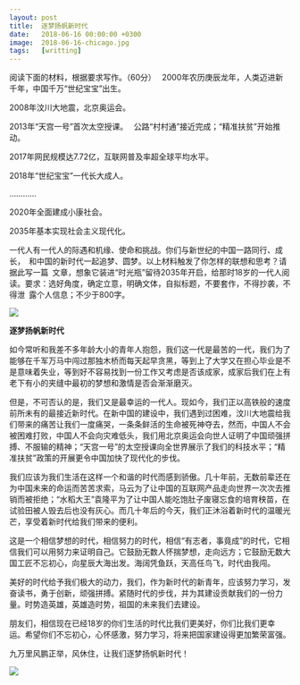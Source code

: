 ```yaml
---
layout: post
title:  逐梦扬帆新时代
date:   2018-06-16 00:00:00 +0300
image:  2018-06-16-chicago.jpg
tags:   [writting]
---
```

阅读下面的材料，根据要求写作。（60分） 
2000年农历庚辰龙年，人类迈进新千年，中国千万“世纪宝宝”出生。

2008年汶川大地震，北京奥运会。

2013年“天宫一号”首次太空授课。 
公路“村村通”接近完成；“精准扶贫”开始推动。 

2017年网民规模达7.72亿，互联网普及率超全球平均水平。

2018年“世纪宝宝”一代长大成人。          

………… 

2020年全面建成小康社会。 

2035年基本实现社会主义现代化。

一代人有一代人的际遇和机缘、使命和挑战。你们与新世纪的中国一路同行、成长， 和中国的新时代一起追梦、圆梦。以上材料触发了你怎样的联想和思考？请据此写一篇 文章，想象它装进“时光瓶”留待2035年开启，给那时18岁的一代人阅读。要求：选好角度，确定立意，明确文体，自拟标题，不要套作，不得抄袭，不得泄 露个人信息；不少于800字。

![]({{site.baseurl}}/img/2018-06-16-hong.jpg)

**逐梦扬帆新时代**

如今常听和我差不多年龄大小的青年人抱怨，我们这一代是最苦的一代，我们为了能够在千军万马中闯过那独木桥而每天起早贪黑，等到上了大学又在担心毕业是不是意味着失业，等到好不容易找到一份工作又考虑是否该成家，成家后我们在上有老下有小的夹缝中最初的梦想和激情是否会渐渐磨灭。

但是，不可否认的是，我们又是最幸运的一代人。现如今，我们正以高铁般的速度前所未有的最接近新时代。在新中国的建设中，我们遇到过困难，汶川大地震给我们带来的痛苦让我们一度痛哭，一条条鲜活的生命被死神夺去，然而，中国人不会被困难打败，中国人不会向灾难低头，我们用北京奥运会向世人证明了中国顽强拼搏、不服输的精神；“天宫一号”的太空授课向全世界展示了我们的科技水平；“精准扶贫”政策的开展更令中国加快了现代化的步伐。

我们应该为我们生活在这样一个和谐的时代而感到骄傲。几十年前，无数前辈还在为中国未来的命运而苦苦求索，马云为了让中国的互联网产品走向世界一次次去推销而被拒绝；“水稻大王”袁隆平为了让中国人能吃饱肚子废寝忘食的培育秧苗，在试验田被人毁去后也没有灰心。而几十年后的今天，我们正沐浴着新时代的温暖光芒，享受着新时代给我们带来的便利。

这是一个相信梦想的时代，相信努力的时代，相信“有志者，事竟成”的时代，它相信我们可以用努力来证明自己。它鼓励无数人怀揣梦想，走向远方；它鼓励无数大国工匠不忘初心，向星辰大海出发。海阔凭鱼跃，天高任鸟飞，时代由我闯。

美好的时代给予我们极大的动力，我们，作为新时代的新青年，应该努力学习，发奋读书，勇于创新，顽强拼搏。紧随时代的步伐，并为其建设贡献我们的一份力量。时势造英雄，英雄造时势，祖国的未来我们去建设。

朋友们，相信现在已经18岁的你们生活的时代比我们更美好，你们比我们更幸运。希望你们不忘初心，心怀感激，努力学习，将来把国家建设得更加繁荣富强。

九万里风鹏正举，风休住，让我们逐梦扬帆新时代！

![]({{site.baseurl}}/img/2018-06-16-fantasy.jpg)